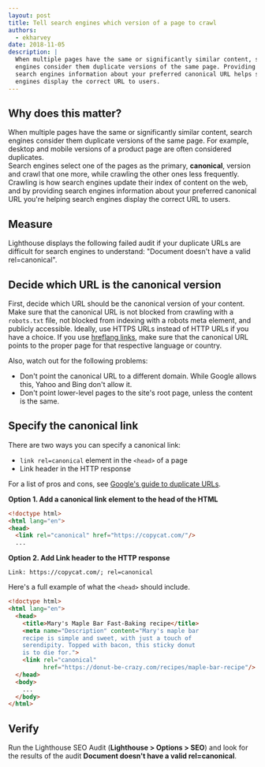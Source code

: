 ```yaml
---
layout: post
title: Tell search engines which version of a page to crawl
authors:
  - ekharvey
date: 2018-11-05
description: |
  When multiple pages have the same or significantly similar content, search
  engines consider them duplicate versions of the same page. Providing
  search engines information about your preferred canonical URL helps search
  engines display the correct URL to users.
---
```


## Why does this matter?

When multiple pages have the same or significantly similar content, search
engines consider them duplicate versions of the same page. For example, desktop
and mobile versions of a product page are often considered duplicates.   
Search engines select one of the pages as the primary, **canonical**, version
and crawl that one more, while crawling the other ones less frequently. Crawling
is how search engines update their index of content on the web, and by providing
search engines information about your preferred canonical URL you're helping
search engines display the correct URL to users.

## Measure

Lighthouse displays the following failed audit if your duplicate URLs are
difficult for search engines to understand: "Document doesn't have a valid
rel=canonical".

## Decide which URL is the canonical version

First, decide which URL should be the canonical version of your content. Make
sure that the canonical URL is not blocked from crawling with a `robots.txt`
file, not blocked from indexing with a robots meta element, and publicly
accessible. Ideally, use HTTPS URLs instead of HTTP URLs if you have a choice.
If you use [hreflang
links](https://support.google.com/webmasters/answer/189077), make sure that the
canonical URL points to the proper page for that respective language or country.

Also, watch out for the following problems:

+  Don't point the canonical URL to a different domain. While Google
    allows this, Yahoo and Bing don't allow it.
+  Don't point lower-level pages to the site's root page, unless the content
    is the same. 

## Specify the canonical link

There are two ways you can specify a canonical link: 

+  `link rel=canonical` element in the `<head>` of a page
+  Link header in the HTTP response

For a list of pros and cons, see
[Google's guide to duplicate URLs](https://support.google.com/webmasters/answer/139066).

**Option 1. Add a canonical link element to the head of the HTML**

```html
<!doctype html>
<html lang="en">
<head>
  <link rel="canonical" href="https://copycat.com/"/>
  ...
```


**Option 2. Add Link header to the HTTP response**

```
Link: https://copycat.com/; rel=canonical
```

Here's a full example of what the `<head>` should include. 

```html
<!doctype html>
<html lang="en">
  <head>
    <title>Mary's Maple Bar Fast-Baking recipe</title>
    <meta name="Description" content="Mary's maple bar
    recipe is simple and sweet, with just a touch of
    serendipity. Topped with bacon, this sticky donut
    is to die for.">
    <link rel="canonical"
          href="https://donut-be-crazy.com/recipes/maple-bar-recipe"/>
  </head>
  <body>
    ...
  </body>
</html>
```

## Verify

Run the Lighthouse SEO Audit (**Lighthouse > Options > SEO**) and look for the
results of the audit **Document doesn't have a valid rel=canonical**.


